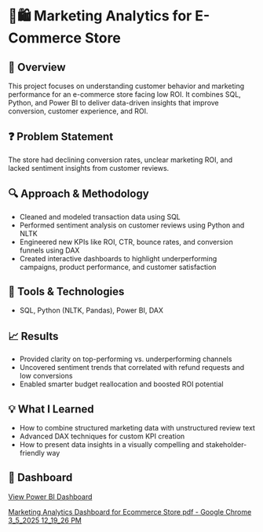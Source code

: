 # 🛒🛍️ Marketing Analytics for E-Commerce Store

## 🧠 Overview  
This project focuses on understanding customer behavior and marketing performance for an e-commerce store facing low ROI. It combines SQL, Python, and Power BI to deliver data-driven insights that improve conversion, customer experience, and ROI.

## ❓ Problem Statement  
The store had declining conversion rates, unclear marketing ROI, and lacked sentiment insights from customer reviews.

## 🔍 Approach & Methodology  
- Cleaned and modeled transaction data using SQL  
- Performed sentiment analysis on customer reviews using Python and NLTK  
- Engineered new KPIs like ROI, CTR, bounce rates, and conversion funnels using DAX  
- Created interactive dashboards to highlight underperforming campaigns, product performance, and customer satisfaction

## 🧰 Tools & Technologies  
- SQL, Python (NLTK, Pandas), Power BI, DAX

## 📈 Results  
- Provided clarity on top-performing vs. underperforming channels  
- Uncovered sentiment trends that correlated with refund requests and low conversions  
- Enabled smarter budget reallocation and boosted ROI potential

## 💡 What I Learned  
- How to combine structured marketing data with unstructured review text  
- Advanced DAX techniques for custom KPI creation  
- How to present data insights in a visually compelling and stakeholder-friendly way
  
## 🔗 Dashboard  
[View Power BI Dashboard](https://leomailtamuc-my.sharepoint.com/:u:/g/personal/ealabi1_leomail_tamuc_edu/ETKT7n-ibo1MtsY8hTpte7kBcbv8JPQNH52A9nFyI_Z1PA?e=c6aCjV)

  [Marketing Analytics Dashboard for Ecommerce Store pdf - Google Chrome 3_5_2025 12_19_26 PM](https://github.com/user-attachments/assets/4ca63f7f-40fe-4d71-bbe3-7640baef222e)

